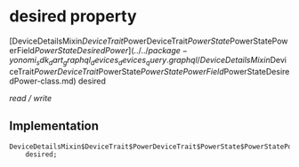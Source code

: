 


# desired property






[DeviceDetailsMixin$DeviceTrait$PowerDeviceTrait$PowerState$PowerStatePowerField$PowerStateDesiredPower](../../package-yonomi_sdk_dart_graphql_devices_devices_query.graphql/DeviceDetailsMixin$DeviceTrait$PowerDeviceTrait$PowerState$PowerStatePowerField$PowerStateDesiredPower-class.md) desired
  
_read / write_






## Implementation

```dart
DeviceDetailsMixin$DeviceTrait$PowerDeviceTrait$PowerState$PowerStatePowerField$PowerStateDesiredPower
    desired;


```







